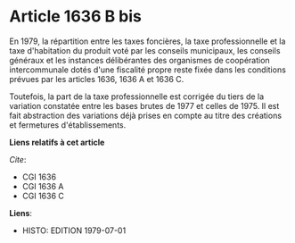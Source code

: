 # Article 1636 B bis

En 1979, la répartition entre les taxes foncières, la taxe professionnelle et la taxe d'habitation du produit voté par les
conseils municipaux, les conseils généraux et les instances délibérantes des organismes de coopération intercommunale dotés
d'une fiscalité propre reste fixée dans les conditions prévues par les articles 1636, 1636 A et 1636 C.

Toutefois, la part de la taxe professionnelle est corrigée du tiers de la variation constatée entre les bases brutes de 1977
et celles de 1975. Il est fait abstraction des variations déjà prises en compte au titre des créations et fermetures
d'établissements.

**Liens relatifs à cet article**

_Cite_:

  - CGI 1636
  - CGI 1636 A
  - CGI 1636 C

**Liens**:

  - HISTO: EDITION 1979-07-01
